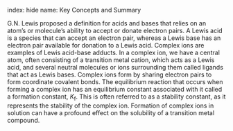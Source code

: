 index: hide
name: Key Concepts and Summary

G.N. Lewis proposed a definition for acids and bases that relies on an atom’s or molecule’s ability to accept or donate electron pairs. A Lewis acid is a species that can accept an electron pair, whereas a Lewis base has an electron pair available for donation to a Lewis acid. Complex ions are examples of Lewis acid-base adducts. In a complex ion, we have a central atom, often consisting of a transition metal cation, which acts as a Lewis acid, and several neutral molecules or ions surrounding them called ligands that act as Lewis bases. Complex ions form by sharing electron pairs to form coordinate covalent bonds. The equilibrium reaction that occurs when forming a complex ion has an equilibrium constant associated with it called a formation constant,  *K*<sub>f</sub>. This is often referred to as a stability constant, as it represents the stability of the complex ion. Formation of complex ions in solution can have a profound effect on the solubility of a transition metal compound.

